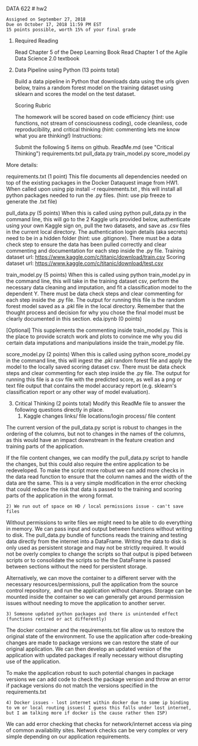 DATA 622 # hw2

	Assigned on September 27, 2018
	Due on October 17, 2018 11:59 PM EST
	15 points possible, worth 15% of your final grade

1. Required Reading

	Read Chapter 5 of the Deep Learning Book
	Read Chapter 1 of the Agile Data Science 2.0 textbook

2. Data Pipeline using Python (13 points total)

	Build a data pipeline in Python that downloads data using the urls given below, trains a random forest model on the training dataset using sklearn and scores the model on the test dataset.

	Scoring Rubric

	The homework will be scored based on code efficiency (hint: use functions, not stream of consciousness coding), code cleaniless, code reproducibility, and critical thinking (hint: commenting lets me know what you are thinking!)
Instructions:

	Submit the following 5 items on github.
	ReadMe.md (see "Critical Thinking")
	requirements.txt
	pull_data.py
	train_model.py
	score_model.py

More details:

requirements.txt (1 point)
This file documents all dependencies needed on top of the existing packages in the Docker Dataquest image from HW1. When called upon using pip install -r requirements.txt , this will install all python packages needed to run the .py files. (hint: use pip freeze to generate the .txt file)

pull_data.py (5 points)
When this is called using python pull_data.py in the command line, this will go to the 2 Kaggle urls provided below, authenticate using your own Kaggle sign on, pull the two datasets, and save as .csv files in the current local directory. The authentication login details (aka secrets) need to be in a hidden folder (hint: use .gitignore). There must be a data check step to ensure the data has been pulled correctly and clear commenting and documentation for each step inside the .py file.
	Training dataset url: https://www.kaggle.com/c/titanic/download/train.csv
	Scoring dataset url: https://www.kaggle.com/c/titanic/download/test.csv

train_model.py (5 points)
When this is called using python train_model.py in the command line, this will take in the training dataset csv, perform the necessary data cleaning and imputation, and fit a classification model to the dependent Y. There must be data check steps and clear commenting for each step inside the .py file. The output for running this file is the random forest model saved as a .pkl file in the local directory. Remember that the thought process and decision for why you chose the final model must be clearly documented in this section.
eda.ipynb (0 points)

[Optional] This supplements the commenting inside train_model.py. This is the place to provide scratch work and plots to convince me why you did certain data imputations and manipulations inside the train_model.py file.

score_model.py (2 points)
When this is called using python score_model.py in the command line, this will ingest the .pkl random forest file and apply the model to the locally saved scoring dataset csv. There must be data check steps and clear commenting for each step inside the .py file. The output for running this file is a csv file with the predicted score, as well as a png or text file output that contains the model accuracy report (e.g. sklearn's classification report or any other way of model evaluation).

3. Critical Thinking (2 points total)
Modify this ReadMe file to answer the following questions directly in place.
	1) Kaggle changes links/ file locations/login process/ file content

The current version of the pull_data.py script is robust to changes in the ordering of the columns, but not to changes in the names of the columns, as this would have an impact downstream in the feature creation and training parts of the application.

If the file content changes, we can modify the pull_data.py script to handle the changes, but this could also require the entire application to be redeveloped. To make the script more robust we can add more checks in the data read function to ensure that the column names and the width of the data are the same. This is a very simple modification in the error checking that could reduce the risk that data is passed to the training and scoring parts of the application in the wrong format. 

	2) We run out of space on HD / local permissions issue - can't save files

Without permissions to write files we might need to be able to do everything in memory. We can pass input and output between functions without writing to disk. The pull_data.py bundle of functions reads the training and testing data directly from the internet into a DataFrame. Writing the data to disk is only used as persistent storage and may not be strictly required. It would not be overly complex to change the scripts so that output is piped between scripts or to consolidate the scripts so the the DataFrame is passed between sections without the need for persistent storage.

Alternatively, we can move the container to a different server with the necessary resources/permissions, pull the application from the source control repository,  and run the application without changes. Storage can be mounted inside the container so we can generally get around permission issues without needing to move the application to another server.


	3) Someone updated python packages and there is unintended effect (functions retired or act differently)

The docker container and the requirements.txt file allow us to restore the original state of the environment. To use the application  after code-breaking changes are made to package versions we can restore the state of our original application. We can then develop an updated version of the application with updated packages if really necessary without disrupting use of the application.

To make the application robust to such potential changes in package versions we can add code to check the package version and throw an error if package versions do not match the versions specified in the requirements.txt

	4) Docker issues - lost internet within docker due to some ip binding to vm or local routing issues( I guess this falls under lost internet, but I am talking more if docker is the cause rather then ISP)

We can add error checking that checks for network/internet access via ping of common availability sites. Network checks can be very complex or very simple depending on our application requirements.

